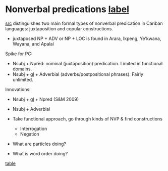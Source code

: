 # Nonverbal predications [label](nonverbal)

[src](gildea2018reconstructing[366]) distinguishes two main formal types of nonverbal predication in Cariban languages: juxtaposition and copular constructions.

* juxtaposed NP + ADV or NP + LOC is found in Arara, Ikpeng, Ye'kwana, Wayana, and Apalaí

Spike for PC:

* Nsubj + Npred: nominal (juxtaposition) predication. Limited in functional domains.
* Nsubj + [gl](cop) + Adverbial (adverbs/postpositional phrases). Fairly unlimited.

Innovations:

* Nsubj + [gl](cop) + Npred (S&M 2009)
* Nsubj + Adverbial

* Take functional approach, go through kinds of NVP & find constructions
    * Interrogation
    * Negation
* What are particles doing?
* What is word order doing?

[table](nvpoverview)

